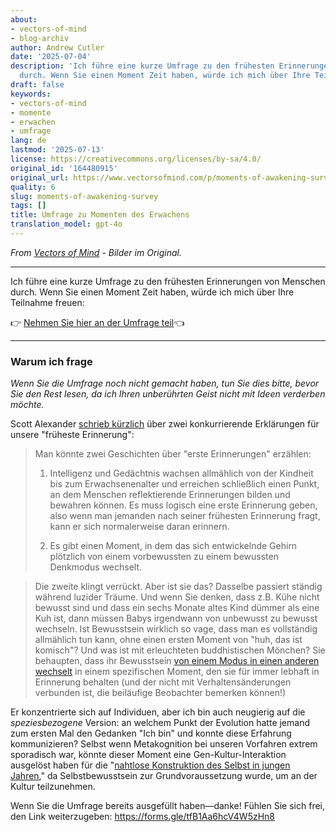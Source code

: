 ```yaml
---
about:
- vectors-of-mind
- blog-archiv
author: Andrew Cutler
date: '2025-07-04'
description: 'Ich führe eine kurze Umfrage zu den frühesten Erinnerungen von Menschen
  durch. Wenn Sie einen Moment Zeit haben, würde ich mich über Ihre Teilnahme freuen:'
draft: false
keywords:
- vectors-of-mind
- momente
- erwachen
- umfrage
lang: de
lastmod: '2025-07-13'
license: https://creativecommons.org/licenses/by-sa/4.0/
original_id: '164480915'
original_url: https://www.vectorsofmind.com/p/moments-of-awakening-survey
quality: 6
slug: moments-of-awakening-survey
tags: []
title: Umfrage zu Momenten des Erwachens
translation_model: gpt-4o
---
```


*From [Vectors of Mind](https://www.vectorsofmind.com/p/moments-of-awakening-survey) - Bilder im Original.*

---

Ich führe eine kurze Umfrage zu den frühesten Erinnerungen von Menschen durch. Wenn Sie einen Moment Zeit haben, würde ich mich über Ihre Teilnahme freuen:

👉 [Nehmen Sie hier an der Umfrage teil](https://forms.gle/tfB1Aa6hcV4W5zHn8)👈

* * *

### Warum ich frage

_Wenn Sie die Umfrage noch nicht gemacht haben, tun Sie dies bitte, bevor Sie den Rest lesen, da ich Ihren unberührten Geist nicht mit Ideen verderben möchte._

Scott Alexander [schrieb kürzlich](https://www.astralcodexten.com/p/moments-of-awakening) über zwei konkurrierende Erklärungen für unsere "früheste Erinnerung":

> Man könnte zwei Geschichten über "erste Erinnerungen" erzählen:
> 
> 1. Intelligenz und Gedächtnis wachsen allmählich von der Kindheit bis zum Erwachsenenalter und erreichen schließlich einen Punkt, an dem Menschen reflektierende Erinnerungen bilden und bewahren können. Es muss logisch eine erste Erinnerung geben, also wenn man jemanden nach seiner frühesten Erinnerung fragt, kann er sich normalerweise daran erinnern.
> 
> 2. Es gibt einen Moment, in dem das sich entwickelnde Gehirn plötzlich von einem vorbewussten zu einem bewussten Denkmodus wechselt.
> 
> 

> 
> Die zweite klingt verrückt. Aber ist sie das? Dasselbe passiert ständig während luzider Träume. Und wenn Sie denken, dass z.B. Kühe nicht bewusst sind und dass ein sechs Monate altes Kind dümmer als eine Kuh ist, dann müssen Babys irgendwann von unbewusst zu bewusst wechseln. Ist Bewusstsein wirklich so vage, dass man es vollständig allmählich tun kann, ohne einen ersten Moment von "huh, das ist komisch"? Und was ist mit erleuchteten buddhistischen Mönchen? Sie behaupten, dass ihr Bewusstsein [von einem Modus in einen anderen wechselt](https://slatestarcodex.com/2019/10/21/the-pnse-paper/) in einem spezifischen Moment, den sie für immer lebhaft in Erinnerung behalten (und der nicht mit Verhaltensänderungen verbunden ist, die beiläufige Beobachter bemerken können!)

Er konzentrierte sich auf Individuen, aber ich bin auch neugierig auf die _speziesbezogene_ Version: an welchem Punkt der Evolution hatte jemand zum ersten Mal den Gedanken "Ich bin" und konnte diese Erfahrung kommunizieren? Selbst wenn Metakognition bei unseren Vorfahren extrem sporadisch war, könnte dieser Moment eine Gen-Kultur-Interaktion ausgelöst haben für die "[nahtlose Konstruktion des Selbst in jungen Jahren](https://www.vectorsofmind.com/i/140565846/weak-etoc)," da Selbstbewusstsein zur Grundvoraussetzung wurde, um an der Kultur teilzunehmen.

Wenn Sie die Umfrage bereits ausgefüllt haben—danke! Fühlen Sie sich frei, den Link weiterzugeben: https://forms.gle/tfB1Aa6hcV4W5zHn8